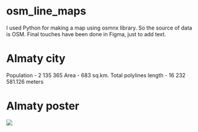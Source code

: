 # osm_line_maps
I used Python for making a map using osmnx library. So the source of data is OSM. Final touches have been done in Figma, just to add text.

# Almaty city
Population - 2 135 365
Area - 683 sq.km.
Total polylines length - 16 232 581.126 meters

# Almaty poster
![](https://github.com/RassCrom/osm_line_maps/blob/main/almaty.png)

